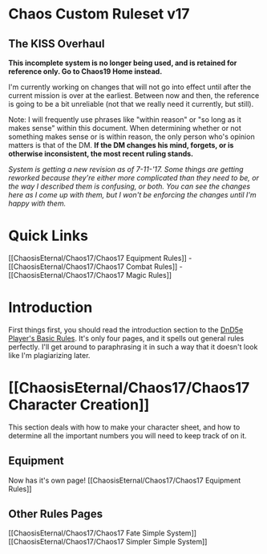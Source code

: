 # Chaos Custom Ruleset v17
## The KISS Overhaul
**This incomplete system is no longer being used, and is retained for reference only. Go to Chaos19 Home instead.**

I'm currently working on changes that will not go into effect until after the current mission is over at the earliest. Between now and then, the reference is going to be a bit unreliable (not that we really need it currently, but still).

Note: I will frequently use phrases like "within reason" or "so long as it makes sense" within this document. When determining whether or not something makes sense or is within reason, the only person who's opinion matters is that of the DM. **If the DM changes his mind, forgets, or is otherwise inconsistent, the most recent ruling stands.**

_System is getting a new revision as of 7-11-'17. Some things are getting reworked because they're either more complicated than they need to be, or the way I described them is confusing, or both. You can see the changes here as I come up with them, but I won't be enforcing the changes until I'm happy with them._

# Quick Links

[[ChaosisEternal/Chaos17/Chaos17 Equipment Rules]] - [[ChaosisEternal/Chaos17/Chaos17 Combat Rules]] - [[ChaosisEternal/Chaos17/Chaos17 Magic Rules]]

# Introduction

First things first, you should read the introduction section to the [DnD5e Player's Basic Rules](http://dnd.wizards.com/articles/features/basicrules). It's only four pages, and it spells out general rules perfectly. I'll get around to paraphrasing it in such a way that it doesn't look like I'm plagiarizing later.

# [[ChaosisEternal/Chaos17/Chaos17 Character Creation]]

This section deals with how to make your character sheet, and how to determine all the important numbers you will need to keep track of on it.

## Equipment
Now has it's own page!
[[ChaosisEternal/Chaos17/Chaos17 Equipment Rules]]

## Other Rules Pages
[[ChaosisEternal/Chaos17/Chaos17 Fate Simple System]]
[[ChaosisEternal/Chaos17/Chaos17 Simpler Simple System]]
